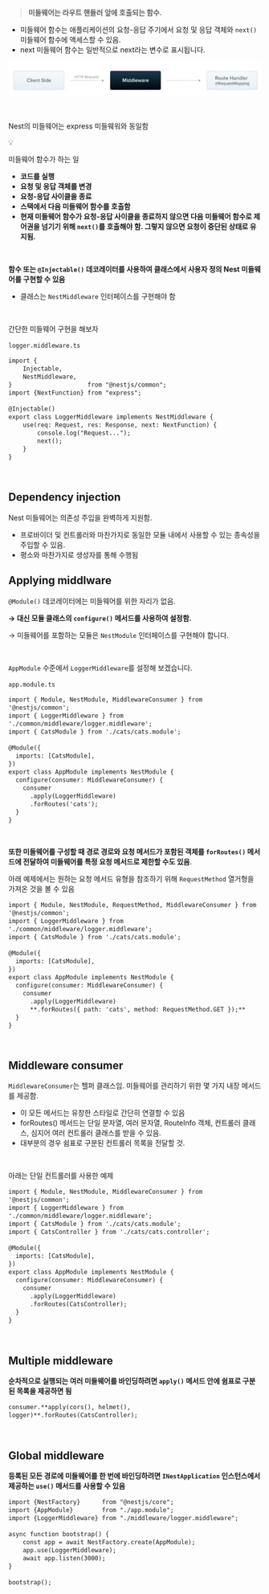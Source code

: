 > **미들웨어는 라우트 핸들러 앞에 호출되는 함수.**
>
- 미들웨어 함수는 애플리케이션의 요청-응답 주기에서 요청 및 응답 객체와 `next()` 미들웨어 함수에 액세스할 수 있음.
- next 미들웨어 함수는 일반적으로 next라는 변수로 표시됩니다.

![img_5.png](image/img_5.png)

<br>

Nest의 미들웨어는 express 미들웨워와 동일함

<aside>
💡

미들웨어 함수가 하는 일

- **코드를 실행**
- **요청 및 응답 객체를 변경**
- **요청-응답 사이클을 종료**
- **스택에서 다음 미들웨어 함수를 호출함**
- **현재 미들웨어 함수가 요청-응답 사이클을 종료하지 않으면 다음 미들웨어 함수로 제어권을 넘기기 위해 `next()`를 호출해야 함. 그렇지 않으면 요청이 중단된 상태로 유지됨.**
</aside>

<br>


**함수 또는 `@Injectable()` 데코레이터를 사용하여 클래스에서 사용자 정의 Nest 미들웨어를 구현할 수 있음**

- 클래스는 `NestMiddleware` 인터페이스를 구현해야 함

<br>


간단한 미들웨어 구현을 해보자

`logger.middleware.ts`

```tsx
import {
    Injectable,
    NestMiddleware,
}                     from "@nestjs/common";
import {NextFunction} from "express";

@Injectable()
export class LoggerMiddleware implements NestMiddleware {
    use(req: Request, res: Response, next: NextFunction) {
        console.log("Request...");
        next();
    }
}
```

<br>


## Dependency injection


Nest 미들웨어는 의존성 주입을 완벽하게 지원함.

- 프로바이더 및 컨트롤러와 마찬가지로 동일한 모듈 내에서 사용할 수 있는 종속성을 주입할 수 있음.
- 평소와 마찬가지로 생성자를 통해 수행됨

## Applying middlware


`@Module()` 데코레이터에는 미들웨어를 위한 자리가 없음.

**→ 대신 모듈 클래스의 `configure()` 메서드를 사용하여 설정함.**

→ 미들웨어를 포함하는 모듈은 `NestModule` 인터페이스를 구현해야 합니다.

<br>


`AppModule` 수준에서 `LoggerMiddleware`를 설정해 보겠습니다.

`app.module.ts`

```tsx
import { Module, NestModule, MiddlewareConsumer } from '@nestjs/common';
import { LoggerMiddleware } from './common/middleware/logger.middleware';
import { CatsModule } from './cats/cats.module';

@Module({
  imports: [CatsModule],
})
export class AppModule implements NestModule {
  configure(consumer: MiddlewareConsumer) {
    consumer
      .apply(LoggerMiddleware)
      .forRoutes('cats');
  }
}
```

<br>


**또한 미들웨어를 구성할 때 경로 경로와 요청 메서드가 포함된 객체를 `forRoutes()` 메서드에 전달하여 미들웨어를 특정 요청 메서드로 제한할 수도 있음**.

아래 예제에서는 원하는 요청 메서드 유형을 참조하기 위해 `RequestMethod` 열거형을 가져온 것을 볼 수 있음

```tsx
import { Module, NestModule, RequestMethod, MiddlewareConsumer } from '@nestjs/common';
import { LoggerMiddleware } from './common/middleware/logger.middleware';
import { CatsModule } from './cats/cats.module';

@Module({
  imports: [CatsModule],
})
export class AppModule implements NestModule {
  configure(consumer: MiddlewareConsumer) {
    consumer
      .apply(LoggerMiddleware)
      **.forRoutes({ path: 'cats', method: RequestMethod.GET });**
  }
}
```

<br>


## Middleware consumer


`MiddlewareConsumer`는 헬퍼 클래스임. 미들웨어를 관리하기 위한 몇 가지 내장 메서드를 제공함.

- 이 모든 메서드는 유창한 스타일로 간단히 연결할 수 있음
- forRoutes() 메서드는 단일 문자열, 여러 문자열, RouteInfo 객체, 컨트롤러 클래스, 심지어 여러 컨트롤러 클래스를 받을 수 있음.
- 대부분의 경우 쉼표로 구분된 컨트롤러 목록을 전달할 것.

<br>


아래는 단일 컨트롤러를 사용한 예제

```tsx
import { Module, NestModule, MiddlewareConsumer } from '@nestjs/common';
import { LoggerMiddleware } from './common/middleware/logger.middleware';
import { CatsModule } from './cats/cats.module';
import { CatsController } from './cats/cats.controller';

@Module({
  imports: [CatsModule],
})
export class AppModule implements NestModule {
  configure(consumer: MiddlewareConsumer) {
    consumer
      .apply(LoggerMiddleware)
      .forRoutes(CatsController);
  }
}
```

<br>


## Multiple middleware


**순차적으로 실행되는 여러 미들웨어를 바인딩하려면 `apply()` 메서드 안에 쉼표로 구분된 목록을 제공하면 됨**

```tsx
consumer.**apply(cors(), helmet(), logger)**.forRoutes(CatsController);
```

<br>


## Global middleware


**등록된 모든 경로에 미들웨어를 한 번에 바인딩하려면 `INestApplication` 인스턴스에서 제공하는 `use()` 메서드를 사용할 수 있음**

```tsx
import {NestFactory}      from "@nestjs/core";
import {AppModule}        from "./app.module";
import {LoggerMiddleware} from "./middleware/logger.middleware";

async function bootstrap() {
    const app = await NestFactory.create(AppModule);
    app.use(LoggerMiddleware);
    await app.listen(3000);
}

bootstrap();
```
